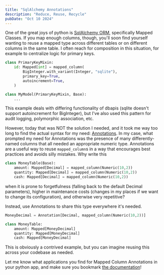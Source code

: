 ```yaml
---
title: "SqlAlchemy Annotations"
description: "Reduce, Reuse, Recycle"
pubDate: "Oct 10 2024"
---
```


One of the great joys of python is [SqlAlchemy ORM](https://docs.sqlalchemy.org/en/20/orm/), specifically Mapped Classes.
If you map enough columns, though, you'll soon find yourself wanting to reuse a mapped type across different tables or on different columns in the same table.
I often reach for composition in this situation, for example to centralize logic for primary keys.

```python
class PrimaryKeyMixin:
    id: Mapped[int] = mapped_column(
        BigInteger.with_variant(Integer, "sqlite"),
        primary_key=True,
        autoincrement=True,
    )

class MyModel(PrimaryKeyMixin, Base):
    ...
```

<aside>
This example deals with differing functionality of dbapis (sqlite doesn't support autoincrement for BigInteger), but I've also used this pattern for audit logging, polymorphic association, etc.
</aside>

However, today that was NOT the solution I needed, and it took me way too long to find the actual syntax for my need: [Annotations](https://docs.sqlalchemy.org/en/20/orm/declarative_tables.html#mapping-whole-column-declarations-to-python-types).
In my case, what prompted my need for Annotations was the presence of many differently-named columns that all needed an appropriate numeric type.
Annotations are a useful way to reuse `mapped_column`s in a way that encourages best practices and avoids silly mistakes.
Why write this

```python
class MoneyTable(Base):
    amount: Mapped[Decimal] = mapped_column(Numeric(10,2))
    quantity: Mapped[Decimal] = mapped_column(Numeric(10,2))
    cash: Mapped[Decimal] = mapped_column(Numeric(10,2))
```

when it is prone to forgetfulness (falling back to the default Decimal parameters), higher in maintenance costs (changes in my places if we want to change its configuration), and otherwise very repetitive?

Instead, use Annotations to share this type everywhere it's needed.

```python
MoneyDecimal = Annotation[Decimal, mapped_column(Numeric(10,2))]

class MoneyTable:
    amount: Mapped[MoneyDecimal]
    quantity: Mapped[MoneyDecimal]
    cash: Mapped[MoneyDecimal]
```

This is obviously a contrived example, but you can imagine reusing this across your codebase as needed.

Let me know what applications you find for Mapped Column Annotations in your python app, and make sure you bookmark [the documentation](https://docs.sqlalchemy.org/en/20/orm/declarative_tables.html#mapping-whole-column-declarations-to-python-types)!

